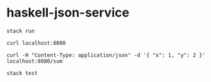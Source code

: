 # haskell-json-service

```
stack run
```

```
curl localhost:8080
```

```
curl -H "Content-Type: application/json" -d '{ "x": 1, "y": 2 }' localhost:8080/sum
```

```
stack test
```
